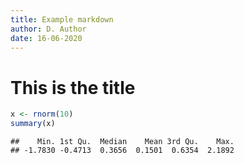 ```yaml
---
title: Example markdown
author: D. Author
date: 16-06-2020
---
```


# This is the title


```r
x <- rnorm(10)
summary(x)
```

```
##    Min. 1st Qu.  Median    Mean 3rd Qu.    Max. 
## -1.7830 -0.4713  0.3656  0.1501  0.6354  2.1892
```

